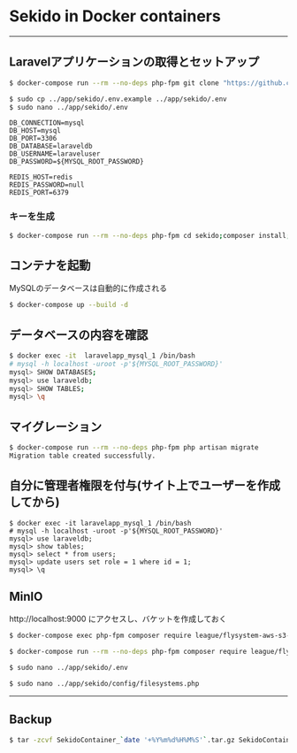 # Sekido in Docker containers

---

## Laravelアプリケーションの取得とセットアップ

```sh
$ docker-compose run --rm --no-deps php-fpm git clone "https://github.com/YA-androidapp/Sekido-Laravel-AudioPlayer-" sekido;chown www-data:www-data -R sekido

$ sudo cp ../app/sekido/.env.example ../app/sekido/.env
$ sudo nano ../app/sekido/.env
```

```env
DB_CONNECTION=mysql
DB_HOST=mysql
DB_PORT=3306
DB_DATABASE=laraveldb
DB_USERNAME=laraveluser
DB_PASSWORD=${MYSQL_ROOT_PASSWORD}

REDIS_HOST=redis
REDIS_PASSWORD=null
REDIS_PORT=6379
```

### キーを生成

```sh
$ docker-compose run --rm --no-deps php-fpm cd sekido;composer install;php artisan key:generate
```

## コンテナを起動

MySQLのデータベースは自動的に作成される

```sh
$ docker-compose up --build -d
```

## データベースの内容を確認

```sh
$ docker exec -it  laravelapp_mysql_1 /bin/bash
# mysql -h localhost -uroot -p'${MYSQL_ROOT_PASSWORD}'
mysql> SHOW DATABASES;
mysql> use laraveldb;
mysql> SHOW TABLES;
mysql> \q
```

## マイグレーション

```sh
$ docker-compose run --rm --no-deps php-fpm php artisan migrate
Migration table created successfully.
```

## 自分に管理者権限を付与(サイト上でユーザーを作成してから)

```
$ docker exec -it laravelapp_mysql_1 /bin/bash
# mysql -h localhost -uroot -p'${MYSQL_ROOT_PASSWORD}'
mysql> use laraveldb;
mysql> show tables;
mysql> select * from users;
mysql> update users set role = 1 where id = 1;
mysql> \q
```

## MinIO

http://localhost:9000 にアクセスし、バケットを作成しておく

```sh
$ docker-compose exec php-fpm composer require league/flysystem-aws-s3-v3
```

```sh
$ docker-compose run --rm --no-deps php-fpm composer require league/flysystem-aws-s3-v3

$ sudo nano ../app/sekido/.env

$ sudo nano ../app/sekido/config/filesystems.php

```

---

## Backup

```sh
$ tar -zcvf SekidoContainer_`date '+%Y%m%d%H%M%S'`.tar.gz SekidoContainer
```
